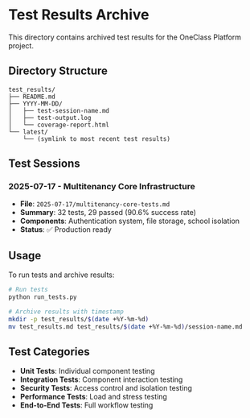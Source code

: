 # Test Results Archive

This directory contains archived test results for the OneClass Platform project.

## Directory Structure

```
test_results/
├── README.md
├── YYYY-MM-DD/
│   ├── test-session-name.md
│   ├── test-output.log
│   └── coverage-report.html
└── latest/
    └── (symlink to most recent test results)
```

## Test Sessions

### 2025-07-17 - Multitenancy Core Infrastructure
- **File**: `2025-07-17/multitenancy-core-tests.md`
- **Summary**: 32 tests, 29 passed (90.6% success rate)
- **Components**: Authentication system, file storage, school isolation
- **Status**: ✅ Production ready

## Usage

To run tests and archive results:

```bash
# Run tests
python run_tests.py

# Archive results with timestamp
mkdir -p test_results/$(date +%Y-%m-%d)
mv test_results.md test_results/$(date +%Y-%m-%d)/session-name.md
```

## Test Categories

- **Unit Tests**: Individual component testing
- **Integration Tests**: Component interaction testing
- **Security Tests**: Access control and isolation testing
- **Performance Tests**: Load and stress testing
- **End-to-End Tests**: Full workflow testing